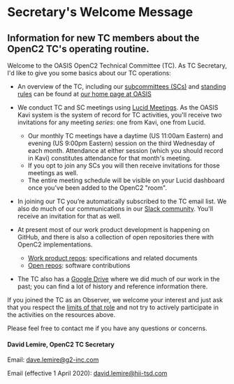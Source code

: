 # Secretary's Welcome Message
## Information for new TC members about the OpenC2 TC's operating routine.

Welcome to the OASIS OpenC2 Technical Committee (TC). As TC Secretary, I'd like to give you some basics about our TC operations:

* An overview of the TC, including our 
[subcommittees (SCs)](https://www.oasis-open.org/committees/tc_home.php?wg_abbrev=openc2#subcommittees) and 
[standing rules](https://www.oasis-open.org/committees/tc_home.php?wg_abbrev=openc2#other) can be found at 
[our home page at OASIS](https://www.oasis-open.org/committees/tc_home.php?wg_abbrev=openc2)

* We conduct TC and SC meetings using [Lucid Meetings](https://www.lucidmeetings.com). 
As the OASIS Kavi system is the system of record for TC activities, you'll receive 
two invitations for any meeting _series_: one from Kavi, one from Lucid. 
  * Our monthly TC meetings have a daytime (US 11:00am Eastern) and evening 
  (US 9:00pm Eastern) session on the third Wednesday of each month. Attendance 
  at either session (which you should record in Kavi) constitutes attendance 
  for that month's meeting. 
  * If you opt to join any SCs you will then receive invitations for those 
  meetings as well. 
  * The entire meeting schedule will be visible on your 
  Lucid dashboard once you've been added to the OpenC2 "room".
  
  
* In joining our TC you’re automatically subscribed to the TC email list. 
We also do much of our communications in our [Slack community](https://openc2-community.slack.com). 
You'll receive an invitation for that as well.

* At present most of our work product development is happening on GitHub, 
and there is also a collection of open repositories there with OpenC2 implementations. 
  * [Work product repos](https://github.com/oasis-tcs?utf8=%E2%9C%93&q=openc2&type=&language=): specifications and related documents
  * [Open repos](https://github.com/oasis-open?utf8=%E2%9C%93&q=openc2-&type=&language=): software contributions

* The TC also has a [Google Drive](https://drive.google.com/drive/u/1/folders/0ByY7rMsnC7rrY1JEMlBLckNXTG8) 
where we did much of our work in the past; 
you can find a lot of history and reference information there.

If you joined the TC as an Observer, we welcome your interest and just ask that 
you respect the [limits of that role](https://www.oasis-open.org/committees/roles) 
and not try to actively participate in the activities on the resources above.

Please feel free to contact me if you have any questions or concerns.

#### David Lemire, OpenC2 TC Secretary

Email:  dave.lemire@g2-inc.com

Email (effective 1 April 2020):  david.lemire@hii-tsd.com
